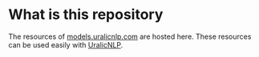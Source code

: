# What is this repository
The resources of [models.uralicnlp.com](https://models.uralicnlp.com/) are hosted here. These resources can be used easily with [UralicNLP](https://github.com/mikahama/uralicNLP).
